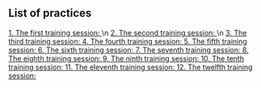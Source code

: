  ## List of practices ## 
[1. The first training session: ](https://github.com/lumfa/first-mobile-design-dev-rtu-mirea)\n
[2. The second training session: ](https://github.com/lumfa/secon-mobile-design-dev-rtu-mirea)\n
[3. The third training session: ](https://github.com/lumfa/third-mobile-design-dev-rtu-mirea)
[4. The fourth training session: ](https://github.com/lumfa/fourth-mobile-design-dev-rtu-mirea)
[5. The fifth training session: ](https://github.com/lumfa/fifth-mobile-design-dev-rtu-mirea)
[6. The sixth training session: ](https://github.com/lumfa/sixth-mobile-design-dev-rtu-mirea)
[7. The seventh training session: ](https://github.com/lumfa/seventh-mobile-design-dev-rtu-mirea)
[8. The eighth training session: ](https://github.com/lumfa/eighth-mobile-design-dev-rtu-mirea)
[9. The ninth training session: ](https://github.com/lumfa/ninth-mobile-design-dev-rtu-mirea)
[10. The tenth training session: ](https://github.com/lumfa/tenth-mobile-design-dev-rtu-mirea)
[11. The eleventh training session: ](https://github.com/lumfa/eleventh-mobile-design-dev-rtu-mirea)
[12. The twelfth training session: ](https://github.com/lumfa/twelfth-mobile-design-dev-rtu-mirea)
